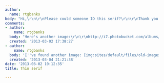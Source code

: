 ```yaml
---
author:
  name: rtgbanks
body: "Hi,\r\n\r\nPlease could someone ID this serif?\r\n\r\nThank you in advance\r\nR"
comments:
- author:
    name: rtgbanks
  body: "Here's another image:\r\n\r\nhttp://i7.photobucket.com/albums/y294/MEGACHIVA/FOTOS%20%20CHIVAS/11%20Ramon%20Morales/6883_4g.jpg"
  created: '2013-03-02 17:38:27'
- author:
    name: rtgbanks
  body: 'I''ve found another image: [img:sites/default/files/old-images/n_chivas_guadalajara_adolfo_bautista_herrera-1511017_3760.jpg]'
  created: '2013-03-04 21:21:38'
date: '2013-03-02 10:12:35'
title: Thin serif

---
```

